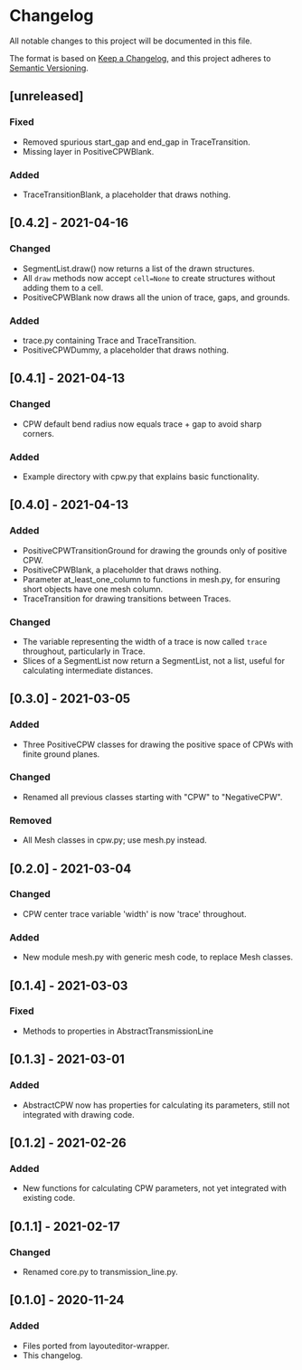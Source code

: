 # Changelog
All notable changes to this project will be documented in this file.

The format is based on [Keep a Changelog](https://keepachangelog.com/en/1.0.0/),
and this project adheres to [Semantic Versioning](https://semver.org/spec/v2.0.0.html).

## [unreleased]
### Fixed
- Removed spurious start_gap and end_gap in TraceTransition.
- Missing layer in PositiveCPWBlank.

### Added
- TraceTransitionBlank, a placeholder that draws nothing.

## [0.4.2] - 2021-04-16
### Changed
- SegmentList.draw() now returns a list of the drawn structures.
- All `draw` methods now accept `cell=None` to create structures without adding them to a cell.
- PositiveCPWBlank now draws all the union of trace, gaps, and grounds.

### Added
- trace.py containing Trace and TraceTransition.
- PositiveCPWDummy, a placeholder that draws nothing.

## [0.4.1] - 2021-04-13
### Changed
- CPW default bend radius now equals trace + gap to avoid sharp corners.

### Added
- Example directory with cpw.py that explains basic functionality.

## [0.4.0] - 2021-04-13
### Added
- PositiveCPWTransitionGround for drawing the grounds only of positive CPW.
- PositiveCPWBlank, a placeholder that draws nothing.
- Parameter at_least_one_column to functions in mesh.py, for ensuring short objects have one mesh column.
- TraceTransition for drawing transitions between Traces.

### Changed
- The variable representing the width of a trace is now called `trace` throughout, particularly in Trace.
- Slices of a SegmentList now return a SegmentList, not a list, useful for calculating intermediate distances.

## [0.3.0] - 2021-03-05
### Added
- Three PositiveCPW classes for drawing the positive space of CPWs with finite ground planes.

### Changed 
- Renamed all previous classes starting with "CPW" to "NegativeCPW".

### Removed
- All Mesh classes in cpw.py; use mesh.py instead.

## [0.2.0] - 2021-03-04
### Changed
- CPW center trace variable 'width' is now 'trace' throughout.

### Added
- New module mesh.py with generic mesh code, to replace Mesh classes.

## [0.1.4] - 2021-03-03
### Fixed
- Methods to properties in AbstractTransmissionLine

## [0.1.3] - 2021-03-01
### Added
- AbstractCPW now has properties for calculating its parameters, still not integrated with drawing code.

## [0.1.2] - 2021-02-26
### Added
- New functions for calculating CPW parameters, not yet integrated with existing code.

## [0.1.1] - 2021-02-17
### Changed
- Renamed core.py to transmission_line.py.

## [0.1.0] - 2020-11-24
### Added
- Files ported from layouteditor-wrapper.
- This changelog.